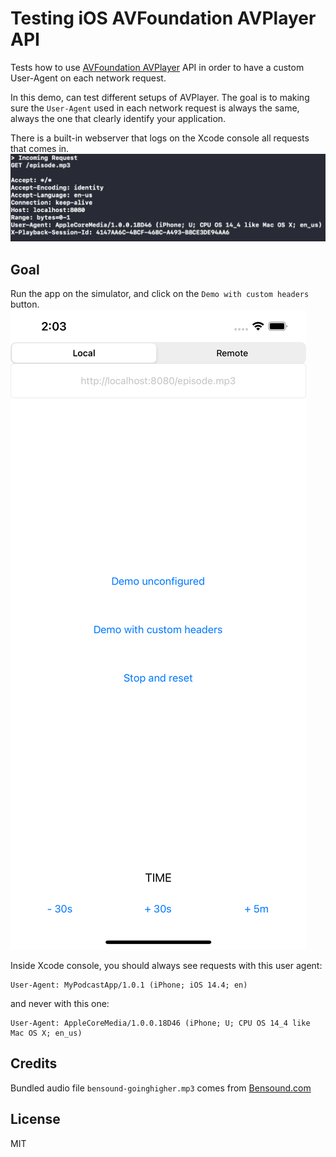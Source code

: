 # Testing iOS AVFoundation AVPlayer API

Tests how to use [AVFoundation AVPlayer](https://developer.apple.com/documentation/avfoundation/avplayer) API in order to have a custom User-Agent on each network request.

In this demo, can test different setups of AVPlayer. The goal is to making sure the `User-Agent` used in each network request is always the same, always the one that clearly identify your application.

There is a built-in webserver that logs on the Xcode console all requests that comes in.
![Xcode Console logs example](xcode-console-logs.png)

## Goal

Run the app on the simulator, and click on the `Demo with custom headers` button.
![App screenshot with action buttons](app-screenshot.png)

Inside Xcode console, you should always see requests with this user agent:
```
User-Agent: MyPodcastApp/1.0.1 (iPhone; iOS 14.4; en)
```

and never with this one:
```
User-Agent: AppleCoreMedia/1.0.0.18D46 (iPhone; U; CPU OS 14_4 like Mac OS X; en_us)
```

## Credits

Bundled audio file `bensound-goinghigher.mp3` comes from [Bensound.com](https://www.bensound.com/royalty-free-music/track/going-higher)

## License 

MIT
